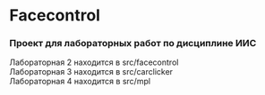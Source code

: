 # Facecontrol

### Проект для лабораторных работ по дисциплине ИИС  
Лабораторная 2 находится в src/facecontrol  
Лабораторная 3 находится в src/carclicker  
Лабораторная 4 находится в src/mpl  
